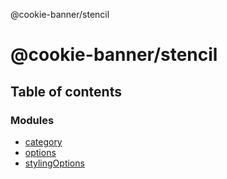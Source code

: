 @cookie-banner/stencil

# @cookie-banner/stencil

## Table of contents

### Modules

- [category](modules/category.md)
- [options](modules/options.md)
- [stylingOptions](modules/stylingOptions.md)
